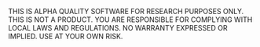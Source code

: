 THIS IS ALPHA QUALITY SOFTWARE FOR RESEARCH PURPOSES ONLY. THIS IS NOT A PRODUCT. YOU ARE RESPONSIBLE FOR COMPLYING WITH LOCAL LAWS AND REGULATIONS. NO WARRANTY EXPRESSED OR IMPLIED. USE AT YOUR OWN RISK.

